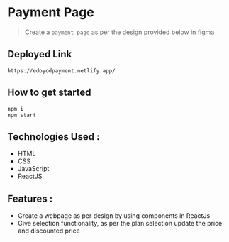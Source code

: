 # Payment Page
> Create a `payment page` as per the design provided below in figma 

## Deployed Link
```
https://edoyodpayment.netlify.app/
```

## How to get started
```
npm i
npm start
```

## Technologies Used :
- HTML
- CSS
- JavaScript
- ReactJS 



## Features :
- Create a webpage as per design by using components in ReactJs 
- Give selection functionality, as per the plan selection update the price and discounted price 

